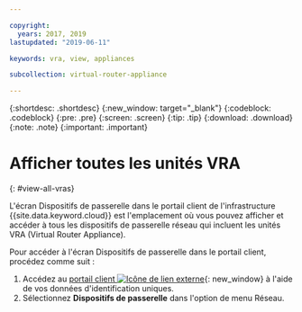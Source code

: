 ```yaml
---

copyright:
  years: 2017, 2019
lastupdated: "2019-06-11"

keywords: vra, view, appliances

subcollection: virtual-router-appliance

---
```


{:shortdesc: .shortdesc}
{:new_window: target="_blank"}
{:codeblock: .codeblock}
{:pre: .pre}
{:screen: .screen}
{:tip: .tip}
{:download: .download}
{:note: .note}
{:important: .important}

# Afficher toutes les unités VRA
{: #view-all-vras}

L'écran Dispositifs de passerelle dans le portail client de l'infrastructure {{site.data.keyword.cloud}}  est l'emplacement où vous pouvez afficher et accéder à tous les dispositifs de passerelle réseau qui incluent les unités VRA (Virtual Router Appliance).  

Pour accéder à l'écran Dispositifs de passerelle dans le portail client, procédez comme suit :

1. Accédez au [portail client ![Icône de lien externe](../../icons/launch-glyph.svg "Icône de lien externe")](https://control.softlayer.com/){: new_window} à l'aide de vos données d'identification uniques. 
2. Sélectionnez **Dispositifs de passerelle** dans l'option de menu Réseau.
